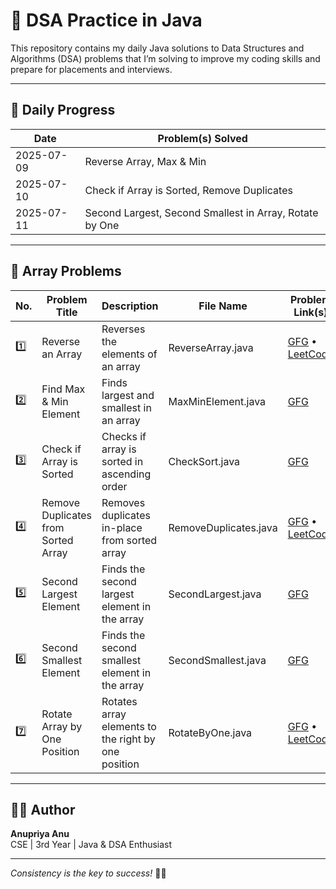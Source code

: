 
# 🚀 DSA Practice in Java

This repository contains my daily Java solutions to Data Structures and Algorithms (DSA) problems that I’m solving to improve my coding skills and prepare for placements and interviews.

---

## 📅 Daily Progress

| Date       | Problem(s) Solved                                                  |
|------------|---------------------------------------------------------------------|
| 2025-07-09 | Reverse Array, Max & Min                                            |
| 2025-07-10 | Check if Array is Sorted, Remove Duplicates                         |
| 2025-07-11 | Second Largest, Second Smallest in Array, Rotate by One            |

---

## 📘 Array Problems

| No. | Problem Title                   | Description                                         | File Name                 | Problem Link(s) |
|-----|----------------------------------|-----------------------------------------------------|----------------------------|-----------------|
| 1️⃣ | Reverse an Array                 | Reverses the elements of an array                   | ReverseArray.java          | [GFG](https://www.geeksforgeeks.org/write-a-program-to-reverse-an-array-or-string/) • [LeetCode](https://leetcode.com/problems/reverse-string/) |
| 2️⃣ | Find Max & Min Element           | Finds largest and smallest in an array              | MaxMinElement.java         | [GFG](https://www.geeksforgeeks.org/maximum-and-minimum-in-an-array/) |
| 3️⃣ | Check if Array is Sorted         | Checks if array is sorted in ascending order        | CheckSort.java             | [GFG](https://www.geeksforgeeks.org/check-if-an-array-is-sorted/) |
| 4️⃣ | Remove Duplicates from Sorted Array | Removes duplicates in-place from sorted array    | RemoveDuplicates.java      | [GFG](https://www.geeksforgeeks.org/remove-duplicates-sorted-array/) • [LeetCode](https://leetcode.com/problems/remove-duplicates-from-sorted-array/) |
| 5️⃣ | Second Largest Element           | Finds the second largest element in the array       | SecondLargest.java         | [GFG](https://www.geeksforgeeks.org/find-second-largest-element-array/) |
| 6️⃣ | Second Smallest Element          | Finds the second smallest element in the array      | SecondSmallest.java        | [GFG](https://www.geeksforgeeks.org/find-second-smallest-element-array/) |
| 7️⃣ | Rotate Array by One Position     | Rotates array elements to the right by one position | RotateByOne.java           | [GFG](https://www.geeksforgeeks.org/c-program-cyclically-rotate-array-one/) • [LeetCode](https://leetcode.com/problems/rotate-array/) |

---

## 👩‍💻 Author

**Anupriya Anu**  
CSE | 3rd Year | Java & DSA Enthusiast

---

_Consistency is the key to success!_ 🔑✨
